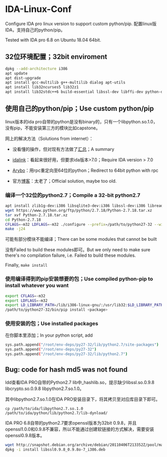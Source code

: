 # IDA-Linux-Conf
Configure IDA pro linux version to support custom python/pip. 配置linux版IDA，支持自己的python/pip。

Tested with IDA pro 6.8 on Ubuntu 18.04 64bit.

## 32位环境配置；32bit enviroment
```bash
dpkg --add-architecture i386
apt update
apt dist-upgrade
apt install gcc-multilib g++-multilib dialog apt-utils
apt install lib32ncurses5 lib32z1
apt install lib32stdc++6 build-essential libssl-dev libffi-dev python-dev libssl-dev libgcc1:i386 zlib1g:i386
```

## 使用自己的python/pip；Use custom python/pip
linux版本的ida pro自带的python是没有binary的，只有一个libpython.so.1.0，没有pip，不能安装第三方的模块比如capstone。

网上的解决方法（Solutions from internet）：

  - 没看懂的操作，但对现有方法做了[汇总](https://duksctf.github.io/2017/03/15/Make-IDA-Pro-Great-Again.html)；A summary
  
  - [idalink](https://github.com/zardus/idalink)：看起来很好用，但要求ida版本>7.0；Require IDA version > 7.0
  

  - [Arybo](https://pythonhosted.org/arybo/integration.html)：用rpc重定向至64位的python；Redirect to 64bit python with rpc
  
  - 官方[博客](https://www.hex-rays.com/blog/installing-pip-packages-and-using-them-from-ida-on-a-64-bit-machine/)：太老了；Official solution, maybe too old.

### 编译一个32位的python2.7；Compile a 32-bit python2.7
```bash
apt install zlib1g-dev:i386 libsqlite3-dev:i386 libssl-dev:i386 libreadline-dev:i386 libncurses5-dev:i386 libffi-dev:i386 libbz2-dev:i386 libgcc1:i386 zlib1g:i386 libc6-dev-i386
wget https://www.python.org/ftp/python/2.7.18/Python-2.7.18.tar.xz
tar xvf Python-2.7.18.tar.xz
cd Python-2.7.18
CFLAGS=-m32 LDFLAGS=-m32 ./configure --prefix=/path/to/python27-32 --with-system-ffi --with-ensurepip=install
make -j24
```
可能有部分模块不能编译；There can be some modules that cannot be built

没有Failed to build these modules即可。But we only need to make sure there's no compilation failure, i.e. Failed to build these modules.

Finally, `make install`

### 使用编译得到的pip安装想要的包；Use compiled python-pip to install whatever you want
```bash
export CFLAGS=-m32
export LDFLAGS=-m32
export LD_LIBRARY_PATH=/lib/i386-linux-gnu/:/usr/lib32:$LD_LIBRARY_PATH
/path/to/python27-32/bin/pip install <package>
```
### 使用安装的包；Use installed packages
在你脚本里添加；In your python script, add
```bash
sys.path.append("/root/env-deps/py27-32/lib/python2.7/site-packages") 
sys.path.append("/root/env-deps/py27-32") 
sys.path.append("/root/env-deps/py27-32/lib/python2.7")
```



## Bug: code for hash md5 was not found
ldd查看IDA PRO自带的Python2.7 lib中_hashlib.so，提示缺少libssl.so.0.9.8 libcrypto.so.0.9.8 libpython2.7.so.1.0。

其中libpython2.7.so.1.0在IDA PRO安装目录下，将其拷贝至对应库目录下即可。
```
cp /path/to/ida/libpython2.7.so.1.0 /path/to/ida/python/lib/python2.7/lib-dynload/
```

IDA PRO 6.8自带的python2.7要求openssl版本为32bit 0.9.8，并且openssl1.0.0和0.9.8不兼容，所以不能通过创建软链接的方式解决，需要安装openssl0.9.8版本。

```bash
wget http://snapshot.debian.org/archive/debian/20110406T213352Z/pool/main/o/openssl098/libssl0.9.8_0.9.8o-7_i386.deb
dpkg -i install libssl0.9.8_0.9.8o-7_i386.deb
```
